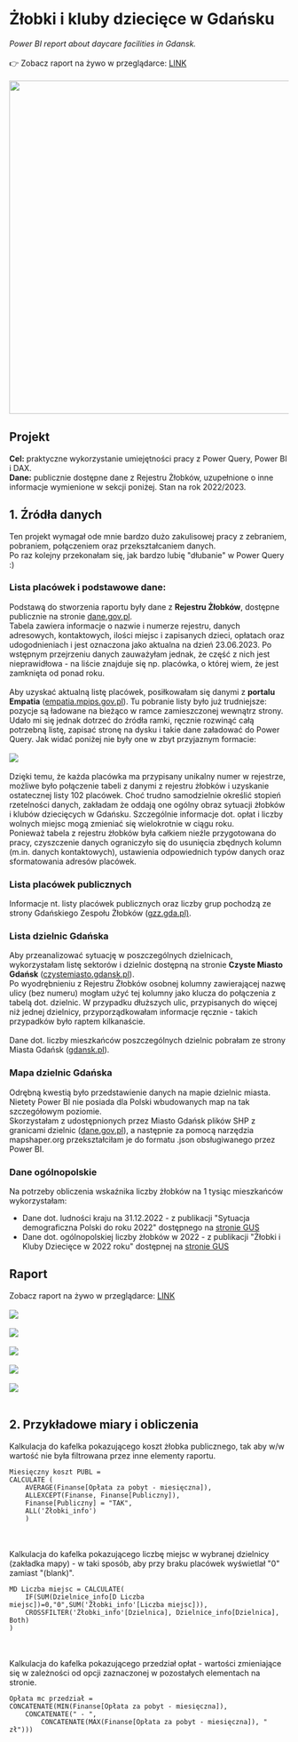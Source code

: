# Żłobki i kluby dziecięce w Gdańsku
<i>Power BI report about daycare facilities in Gdansk.</i>
<br><br>
:point_right: Zobacz raport na żywo w przeglądarce: 
<a href="https://app.powerbi.com/view?r=eyJrIjoiN2E1OWQ0N2EtNzFkNC00NTc0LTk4NjgtNWY5Y2I0NzRjOTM2IiwidCI6Ijk3NmI5Y2IwLWJiYjctNDg2NC04NjAwLTE1NTk4MzA5YjY3YiJ9&pageName=ReportSection40897505d313de90450e">LINK</a>
<br><br>
<img src="https://raw.githubusercontent.com/jusjag/ZlobkiGdansk/main/ZlobkiGdansk_raport.png" width = "600">

## Projekt
<b>Cel:</b> praktyczne wykorzystanie umiejętności pracy z Power Query, Power BI i DAX.<br>
<b>Dane:</b> publicznie dostępne dane z Rejestru Żłobków, uzupełnione o inne informacje wymienione w sekcji poniżej. Stan na rok 2022/2023.<br>

## 1. Źródła danych
Ten projekt wymagał ode mnie bardzo dużo zakulisowej pracy z zebraniem, pobraniem, połączeniem oraz przekształcaniem danych.<br>
Po raz kolejny przekonałam się, jak bardzo lubię "dłubanie" w Power Query :)<br>
### Lista placówek i podstawowe dane:
Podstawą do stworzenia raportu były dane z <b>Rejestru Żłobków</b>, dostępne publicznie na stronie <a href="https://dane.gov.pl/pl/dataset/2086/resource/48743,rejestr-zobkow/table?page=1&per_page=20&q=&sort=">dane.gov.pl</a>.<br>
Tabela zawiera informacje o nazwie i numerze rejestru, danych adresowych, kontaktowych, ilości miejsc i zapisanych dzieci, opłatach oraz udogodnieniach i jest oznaczona jako aktualna na dzień 23.06.2023. Po wstępnym przejrzeniu danych zauważyłam jednak, że część z nich jest nieprawidłowa - na liście znajduje się np. placówka, o której wiem, że jest zamknięta od ponad roku.<br><br>
Aby uzyskać aktualną listę placówek, posiłkowałam się danymi z <b>portalu Empatia</b> (<a href="https://empatia.mpips.gov.pl/dla-swiadczeniobiorcow/rodzina/d3/rejestr-zlobkow-i-klubow">empatia.mpips.gov.pl</a>). Tu pobranie listy było już trudniejsze: pozycje są ładowane na bieżąco w ramce zamieszczonej wewnątrz strony. Udało mi się jednak dotrzeć do źródła ramki, ręcznie rozwinąć całą potrzebną listę, zapisać stronę na dysku i takie dane załadować do Power Query. Jak widać poniżej nie były one w zbyt przyjaznym formacie:<br><br>
<img src="https://raw.githubusercontent.com/jusjag/ZlobkiGdansk/main/Zlobki_Empatia2.png"><br><br>
Dzięki temu, że każda placówka ma przypisany unikalny numer w rejestrze, możliwe było połączenie tabeli z danymi z rejestru żłobków i uzyskanie ostatecznej listy 102 placówek. Choć trudno samodzielnie określić stopień rzetelności danych, zakładam że oddają one ogólny obraz sytuacji żłobków i klubów dziecięcych w Gdańsku. Szczególnie informacje dot. opłat i liczby wolnych miejsc mogą zmieniać się wielokrotnie w ciągu roku.<br>
Ponieważ tabela z rejestru żłobków była całkiem nieźle przygotowana do pracy, czyszczenie danych ograniczyło się do usunięcia zbędnych kolumn (m.in. danych kontaktowych), ustawienia odpowiednich typów danych oraz sformatowania adresów placówek.

### Lista placówek publicznych
Informacje nt. listy placówek publicznych oraz liczby grup pochodzą ze strony Gdańskiego Zespołu Żłobków (<a href="https://zlobki.gda.pl/index.php/kontakt/nasze-zlobki/">gzz.gda.pl)</a>.

### Lista dzielnic Gdańska
Aby przeanalizować sytuację w poszczególnych dzielnicach, wykorzystałam listę sektorów i dzielnic dostępną na stronie <b>Czyste Miasto Gdańsk</b> (<a href="https://czystemiasto.gdansk.pl/zdizgdanskfiles/image/gdansk_ulice_sektory_201307.pdf">czystemiasto.gdansk.pl</a>).<br>
Po wyodrębnieniu z Rejestru Żłobków osobnej kolumny zawierającej nazwę ulicy (bez numeru) mogłam użyć tej kolumny jako klucza do połączenia z tabelą dot. dzielnic. W przypadku dłuższych ulic, przypisanych do więcej niż jednej dzielnicy, przyporządkowałam informacje ręcznie - takich przypadków było raptem kilkanaście.<br><br>
Dane dot. liczby mieszkańców poszczególnych dzielnic pobrałam ze strony Miasta Gdańsk (<a href="https://www.gdansk.pl/gdansk-w-liczbach/mieszkancy,a,108046">gdansk.pl</a>).<br>

### Mapa dzielnic Gdańska
Odrębną kwestią było przedstawienie danych na mapie dzielnic miasta. Nietety Power BI nie posiada dla Polski wbudowanych map na tak szczegółowym poziomie.<br>
Skorzystałam z udostępnionych przez Miasto Gdańsk plików SHP z granicami dzielnic (<a href="https://dane.gov.pl/pl/dataset/1821,granice-dzielnic-w-gdansku">dane.gov.pl</a>), a następnie za pomocą narzędzia mapshaper.org przekształciłam je do formatu .json obsługiwanego przez Power BI.<br>

### Dane ogólnopolskie
Na potrzeby obliczenia wskaźnika liczby żłobków na 1 tysiąc mieszkańców wykorzystałam:<br>
- Dane dot. ludności kraju na 31.12.2022 - z publikacji "Sytuacja demograficzna Polski do roku 2022" dostępnego na <a href="https://stat.gov.pl/obszary-tematyczne/ludnosc/ludnosc/sytuacja-demograficzna-polski-do-roku-2022,40,3.html">stronie GUS</a><br>
- Dane dot. ogólnopolskiej liczby żłobków w 2022 - z publikacji "Żłobki i Kluby Dziecięce w 2022 roku" dostępnej na <a href="https://stat.gov.pl/obszary-tematyczne/dzieci-i-rodzina/dzieci/zlobki-i-kluby-dzieciece-w-2022-roku,3,10.html">stronie GUS</a>

## Raport
Zobacz raport na żywo w przeglądarce: 
<a href="https://app.powerbi.com/view?r=eyJrIjoiN2E1OWQ0N2EtNzFkNC00NTc0LTk4NjgtNWY5Y2I0NzRjOTM2IiwidCI6Ijk3NmI5Y2IwLWJiYjctNDg2NC04NjAwLTE1NTk4MzA5YjY3YiJ9&pageName=ReportSection40897505d313de90450e">LINK</a>
<br><br>
<img src="https://raw.githubusercontent.com/jusjag/ZlobkiGdansk/main/ZlobkiGdansk_raport.png"><br><br>
<img src="https://raw.githubusercontent.com/jusjag/ZlobkiGdansk/main/ZlobkiGdansk_dzielnice.png"><br><br>
<img src="https://raw.githubusercontent.com/jusjag/ZlobkiGdansk/main/ZlobkiGdansk_publ.png"><br><br>
<img src="https://raw.githubusercontent.com/jusjag/ZlobkiGdansk/main/ZlobkiGdansk_koszty.png"><br><br>
<img src="https://raw.githubusercontent.com/jusjag/ZlobkiGdansk/main/ZlobkiGdansk_mapy.png"><br><br>

## 2. Przykładowe miary i obliczenia
Kalkulacja do kafelka pokazującego koszt żłobka publicznego, tak aby w/w wartość nie była filtrowana przez inne elementy raportu.
```
Miesięczny koszt PUBL = 
CALCULATE (
    AVERAGE(Finanse[Opłata za pobyt - miesięczna]),
    ALLEXCEPT(Finanse, Finanse[Publiczny]),
    Finanse[Publiczny] = "TAK",
    ALL('Żłobki_info')
    )
```
<br><br>
Kalkulacja do kafelka pokazującego liczbę miejsc w wybranej dzielnicy (zakładka mapy) - w taki sposób, aby przy braku placówek wyświetlał "0" zamiast "(blank)".
```
MD Liczba miejsc = CALCULATE(
    IF(SUM(Dzielnice_info[D Liczba miejsc])=0,"0",SUM('Żłobki_info'[Liczba miejsc])),
    CROSSFILTER('Żłobki_info'[Dzielnica], Dzielnice_info[Dzielnica], Both)
)
```
<br><br>
Kalkulacja do kafelka pokazującego przedział opłat - wartości zmieniające się w zależności od opcji zaznaczonej w pozostałych elementach na stronie.
```
Opłata mc przedział = 
CONCATENATE(MIN(Finanse[Opłata za pobyt - miesięczna]), 
    CONCATENATE(" - ", 
        CONCATENATE(MAX(Finanse[Opłata za pobyt - miesięczna]), " zł")))
```

